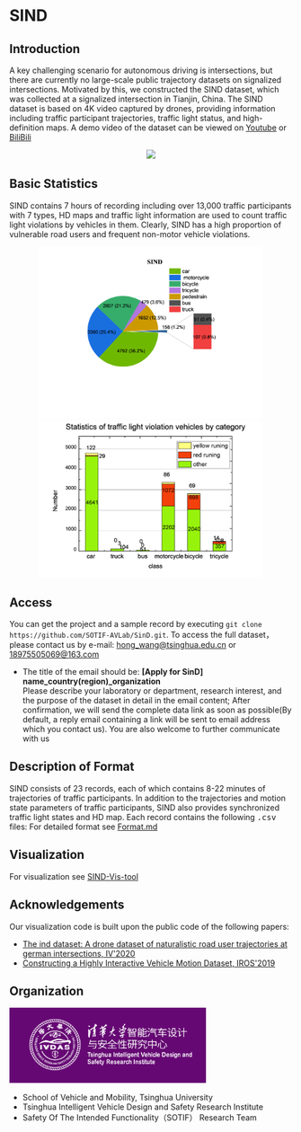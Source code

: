 # SIND
## Introduction
A key challenging scenario for autonomous driving is intersections, but there are currently no large-scale public trajectory datasets on signalized intersections. Motivated by this, we constructed the SIND dataset, which was collected at a signalized intersection in Tianjin, China. The SIND dataset is based on 4K video captured by drones, providing information including traffic participant trajectories, traffic light status, and high-definition maps.  A demo video of the dataset can be viewed on [Youtube](https://youtu.be/H9QSGqioYww) or [BiliBili](https://www.bilibili.com/video/BV1wN4y1F7Sc?share_source=copy_web&vd_source=07ce0c26f3e74d7ba5041a25df0072be)

<div align=center>
<img src="doc/SIND.jpg" width = 800>
</div>   

## Basic Statistics
SIND contains 7 hours of recording including over 13,000 traffic participants with 7 types,  HD maps and traffic light information are used to count traffic light violations by vehicles in them.  Clearly, SIND has a high proportion of vulnerable road users and frequent non-motor vehicle violations.  
<div align=center>
<img src="doc/Number and proportion of categories.png" width = 400><img src="doc/veh-traffic light violation.png" width = 400>  
</div>  

##  Access
You can get the project and a sample record by executing `git clone https://github.com/SOTIF-AVLab/SinD.git`. To access the full dataset， please contact us by e-mail:
hong_wang@tsinghua.edu.cn or 18975505069@163.com    
* The title of the email should be: __\[Apply for SinD\] name\_country(region)\_organization__    
Please describe your laboratory or department, research interest, and the purpose of the dataset in detail in the email content; After confirmation, we will send the complete data link as soon as possible(By default, a reply email containing a link will be sent to email address which you contact us). You are also welcome to further communicate with us

## Description of Format

SIND consists of 23 records, each of which contains 8-22 minutes of trajectories of traffic participants. In addition to the trajectories and motion state parameters of traffic participants, SIND also provides synchronized traffic light states and HD map. Each record contains the following <kbd>.csv</kbd> files:
For detailed format see [Format.md](Format.md#sdd)  

## Visualization  
For visualization see [SIND-Vis-tool](https://github.com/SOTIF-AVLab/SinD/tree/main/SIND-Vis-tool)

## Acknowledgements

Our visualization code is built upon the public code of the following papers:
* [ The ind dataset: A drone dataset of naturalistic road user trajectories at german intersections, IV'2020](https://github.com/ika-rwth-aachen/drone-dataset-tools)
* [Constructing a Highly Interactive Vehicle Motion Dataset, IROS'2019](https://github.com/interaction-dataset/interaction-dataset)

## Organization
<img src="doc/logo.png" width = 350>

- School of Vehicle and Mobility, Tsinghua University
- Tsinghua Intelligent Vehicle Design and Safety Research Institute
- Safety Of The Intended Functionality（SOTIF） Research Team
